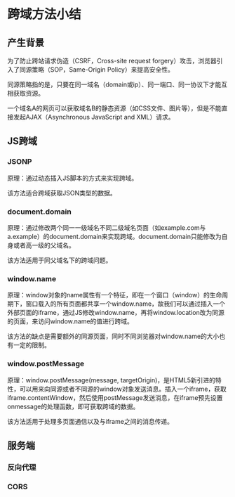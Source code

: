# 跨域方法小结

## 产生背景

为了防止跨站请求伪造（CSRF，Cross-site request forgery）攻击，浏览器引入了同源策略（SOP，Same-Origin Policy）来提高安全性。

同源策略指的是，只要在同一域名（domain或ip）、同一端口、同一协议下才能互相获取资源。

一个域名A的网页可以获取域名B的静态资源（如CSS文件、图片等），但是不能直接发起AJAX（Asynchronous JavaScript and XML）请求。

## JS跨域

### JSONP

原理：通过动态插入JS脚本的方式来实现跨域。

该方法适合跨域获取JSON类型的数据。

### document.domain

原理：通过修改两个同一一级域名不同二级域名页面（如example.com与a.example）的document.domain来实现跨域。document.domain只能修改为自身或者高一级的父域名。

该方法适用于同父域名下的跨域问题。

### window.name

原理：window对象的name属性有一个特征，即在一个窗口（window）的生命周期下，窗口载入的所有页面都共享一个window.name，故我们可以通过插入一个外部页面的iframe，通过JS修改window.name，再将window.location改为同源的页面，来访问window.name的值进行跨域。

该方法的缺点是需要额外的同源页面，同时不同浏览器对window.name的大小也有一定的限制。

### window.postMessage

原理：window.postMessage\(message, targetOrigin\)，是HTML5新引进的特性，可以用来向同源或者不同源的window对象发送消息。插入一个iframe，获取iframe.contentWindow，然后使用postMessage发送消息，在iframe预先设置onmessage的处理函数，即可获取跨域的数据。

该方法适用于处理多页面通信以及与iframe之间的消息传递。

## 服务端

### 反向代理

### CORS




